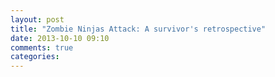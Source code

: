 ```yaml
---
layout: post
title: "Zombie Ninjas Attack: A survivor's retrospective"
date: 2013-10-10 09:10
comments: true
categories: 
---
```

